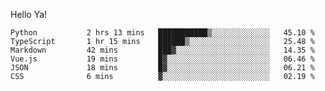 Hello Ya!

<!--START_SECTION:waka-->

```text
Python           2 hrs 13 mins   ███████████▒░░░░░░░░░░░░░   45.10 %
TypeScript       1 hr 15 mins    ██████▒░░░░░░░░░░░░░░░░░░   25.48 %
Markdown         42 mins         ███▓░░░░░░░░░░░░░░░░░░░░░   14.35 %
Vue.js           19 mins         █▓░░░░░░░░░░░░░░░░░░░░░░░   06.46 %
JSON             18 mins         █▓░░░░░░░░░░░░░░░░░░░░░░░   06.21 %
CSS              6 mins          ▓░░░░░░░░░░░░░░░░░░░░░░░░   02.19 %
```

<!--END_SECTION:waka-->
